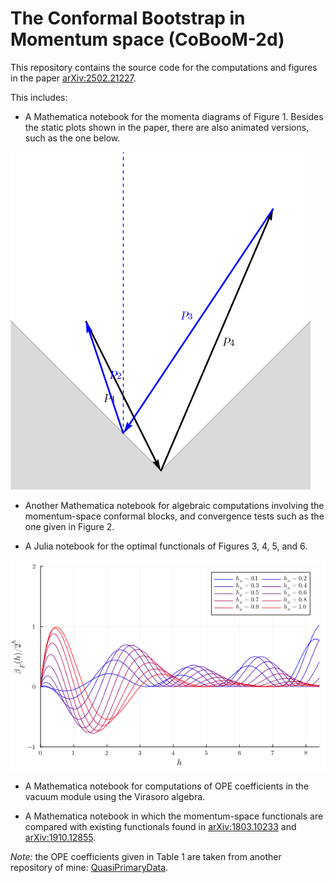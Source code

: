 # The Conformal Bootstrap in Momentum space (CoBooM-2d)

This repository contains the source code for the computations and figures in the paper [arXiv:2502.21227](https://arxiv.org/abs/2502.21227).

This includes:
- A Mathematica notebook for the momenta diagrams of Figure 1. Besides the static plots shown in the paper, there are also animated versions, such as the one below.

![Animated GIF showing configurations of 4 momenta](figures/momenta_t.gif 'Configurations of 4 momenta')

- Another Mathematica notebook for algebraic computations involving the momentum-space conformal blocks, and convergence tests such as the one given in Figure 2.

- A Julia notebook for the optimal functionals of Figures 3, 4, 5, and 6.

![Figure showing the free-fermion optimal functionals](figures/beta_F.png 'Optimal functionals for the free fermion theory')

- A Mathematica notebook for computations of OPE coefficients in the vacuum module using the Virasoro algebra.

- A Mathematica notebook in which the momentum-space functionals are compared with existing functionals found in [arXiv:1803.10233](https://arxiv.org/abs/1803.10233) and  [arXiv:1910.12855](https://arxiv.org/abs/1910.12855).

*Note:* the OPE coefficients given in Table 1 are taken from another repository of mine: [QuasiPrimaryData](https://github.com/gillioz/QuasiPrimaryData/).
